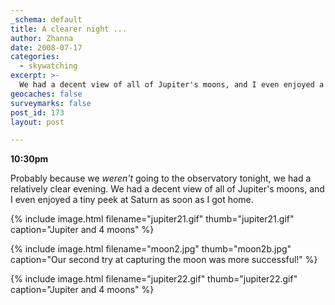 ```yaml
---
_schema: default
title: A clearer night ...
author: Zhanna
date: 2008-07-17
categories:
  - skywatching  
excerpt: >- 
  We had a decent view of all of Jupiter's moons, and I even enjoyed a tiny peek at Saturn as soon as I got home. 
geocaches: false
surveymarks: false
post_id: 173
layout: post

---
```

**10:30pm**

Probably because we _weren't_ going to the observatory tonight, we had a relatively clear evening.  We had a decent view of all of Jupiter's moons, and I even enjoyed a tiny peek at Saturn as soon as I got home.  

{% include image.html filename="jupiter21.gif" thumb="jupiter21.gif" caption="Jupiter and 4 moons" %}

{% include image.html filename="moon2.jpg" thumb="moon2b.jpg" caption="Our second try at capturing the moon was more successful!" %}

{% include image.html filename="jupiter22.gif" thumb="jupiter22.gif" caption="Jupiter and 4 moons" %}
